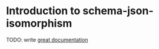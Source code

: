 # Introduction to schema-json-isomorphism

TODO: write [great documentation](http://jacobian.org/writing/great-documentation/what-to-write/)

